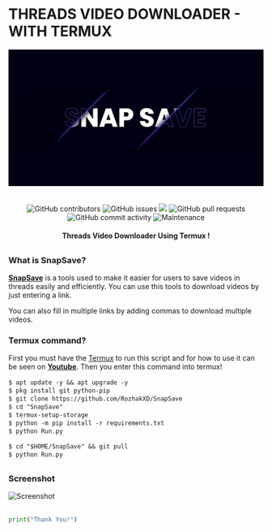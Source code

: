 # THREADS VIDEO DOWNLOADER - WITH TERMUX
<div align="center">
  <img src="Penyimpanan/SnapSave.jpeg">
  <br>
  <br>
  <p>
    <img alt="GitHub contributors" src="https://img.shields.io/github/contributors/rozhakxd/SnapSave">
    <img alt="GitHub issues" src="https://img.shields.io/github/issues/rozhakxd/SnapSave">
    <img src="https://img.shields.io/badge/PRs-welcome-brightgreen.svg?style=shields">
    <img alt="GitHub pull requests" src="https://img.shields.io/github/issues-pr/rozhakxd/SnapSave">
    <img alt="GitHub commit activity" src="https://img.shields.io/github/commit-activity/m/rozhakxd/SnapSave">
    <img alt="Maintenance" src="https://img.shields.io/maintenance/no/2024">
  </p>
  <h4> Threads Video Downloader Using Termux ! </h4>
</div>

##

### What is SnapSave?
[**SnapSave**](https://github.com/RozhakXD/SnapSave) is a tools used to make it easier for users to save videos in threads easily and efficiently. You can use this tools to download videos by just entering a link.

You can also fill in multiple links by adding commas to download multiple videos.

### Termux command?
First you must have the [Termux](https://f-droid.org/repo/com.termux_118.apk) to run this script and for how to use it can be seen on [**Youtube**](https://www.youtube.com/rozhakid). Then you enter this command into termux!

```
$ apt update -y && apt upgrade -y
$ pkg install git python-pip
$ git clone https://github.com/RozhakXD/SnapSave
$ cd "SnapSave"
$ termux-setup-storage
$ python -m pip install -r requirements.txt
$ python Run.py
```

```
$ cd "$HOME/SnapSave" && git pull
$ python Run.py
```

##

### Screenshot
![Screenshot](https://github.com/RozhakXD/SnapSave/assets/65714340/d921108b-0f8c-482a-b003-969ff06b126b)

##
```python
print("Thank You!")
```
##
